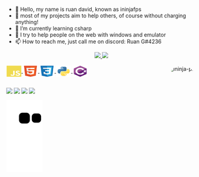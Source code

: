 
<!---
ininjafpsX/ininjafpsX is a ✨ special ✨ repository because its `README.md` (this file) appears on your GitHub profile.
You can click the Preview link to take a look at your changes.
--->
- 👋 Hello, my name is ruan david, known as ininjafps
- 👀 most of my projects aim to help others, of course without charging anything!
- 🌱 I’m currently learning csharp
- 💞️ I try to help people on the web with windows and emulator
- 📫 How to reach me, just call me on discord: Ruan G#4236
<div align="center">
  <a href="https://github.com/ininjafpsX">
  <img height="130em" src="https://github-readme-stats.vercel.app/api?username=ininjafpsX&show_icons=true&theme=dracula&include_all_commits=true&count_private=true"/>
  <img height="130em" src="https://github-readme-stats.vercel.app/api/top-langs/?username=ininjafpsX&layout=compact&langs_count=7&theme=dracula"/>
</div>
<div style="display: inline_block"><br>
  <img align="center" alt="ininja-Js" height="30" width="40" src="https://raw.githubusercontent.com/devicons/devicon/master/icons/javascript/javascript-plain.svg">
  <img align="center" alt="ininja-HTML" height="30" width="40" src="https://raw.githubusercontent.com/devicons/devicon/master/icons/html5/html5-original.svg">
  <img align="center" alt="ininja-CSS" height="30" width="40" src="https://raw.githubusercontent.com/devicons/devicon/master/icons/css3/css3-original.svg">
  <img align="center" alt="ininja-Python" height="30" width="40" src="https://raw.githubusercontent.com/devicons/devicon/master/icons/python/python-original.svg">
  <img align="center" alt="ininja-Csharp" height="30" width="40" src="https://raw.githubusercontent.com/devicons/devicon/master/icons/csharp/csharp-original.svg">
  <img align="right" alt="ininja-pic" height="150" style="border-radius:50px;" src="https://media.discordapp.net/attachments/1017966338091790416/1019082252661051424/logoxxxx.png?width=683&height=683">
</div>
  
  ##
 
<div> 
  <a href="https://www.youtube.com/channel/UCiC46aBfkR0K7JQF9xBoaaA" target="_blank"><img src="https://img.shields.io/badge/YouTube-FF0000?style=for-the-badge&logo=youtube&logoColor=white" target="_blank"></a>
  <a href="https://www.instagram.com/ininjafps/" target="_blank"><img src="https://img.shields.io/badge/-Instagram-%23E4405F?style=for-the-badge&logo=instagram&logoColor=white" target="_blank"></a>
 <a href="https://ininjafpsx.github.io/Discord.html" target="_blank"><img src="https://img.shields.io/badge/Discord-7289DA?style=for-the-badge&logo=discord&logoColor=white" target="_blank"></a> 
  <a href = "mailto:ruandavidpc@gmail.com"><img src="https://img.shields.io/badge/-Gmail-%23333?style=for-the-badge&logo=gmail&logoColor=white" target="_blank"></a>

 
  ![Snake animation](https://github.com/rafaballerini/rafaballerini/blob/output/github-contribution-grid-snake.svg)
 
</div>
